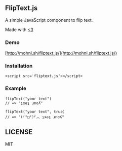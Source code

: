 ## FlipText.js

A simple JavaScript component to flip text.

Made with [<3](https://twitter.com/arrowgunz)

### Demo

[http://mohni.sh/fliptext.js/](http://mohni.sh/fliptext.js/)

### Installation

`<script src='fliptext.js'></script>`

### Example

```
flipText("your text")
// => "ʇxǝʇ ɹnoʎ"

flipText("your text", true)
// => "(╯°□°)╯︵ ʇxǝʇ ɹnoʎ"
```

## LICENSE

MIT